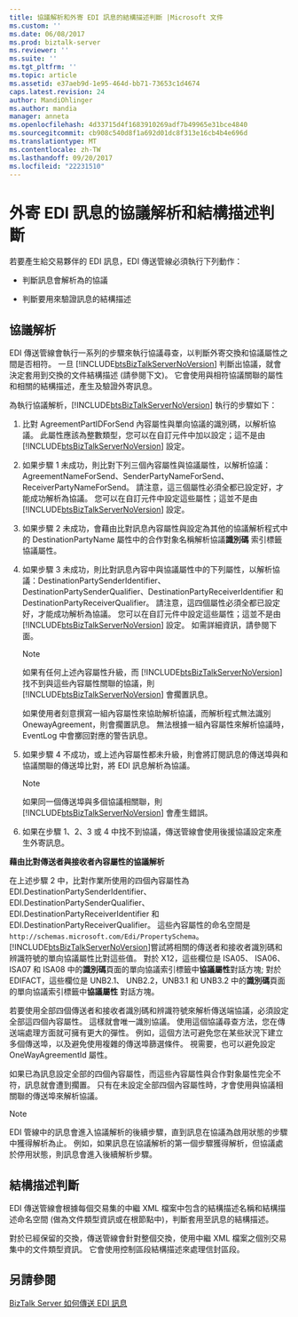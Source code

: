 ```yaml
---
title: 協議解析和外寄 EDI 訊息的結構描述判斷 |Microsoft 文件
ms.custom: ''
ms.date: 06/08/2017
ms.prod: biztalk-server
ms.reviewer: ''
ms.suite: ''
ms.tgt_pltfrm: ''
ms.topic: article
ms.assetid: e37aeb9d-1e95-464d-bb71-73653c1d4674
caps.latest.revision: 24
author: MandiOhlinger
ms.author: mandia
manager: anneta
ms.openlocfilehash: 4d33715d4f1683910269adf7b49965e31bce4840
ms.sourcegitcommit: cb908c540d8f1a692d01dc8f313e16cb4b4e696d
ms.translationtype: MT
ms.contentlocale: zh-TW
ms.lasthandoff: 09/20/2017
ms.locfileid: "22231510"
---
```

# <a name="agreement-resolution-and-schema-determination-for-outgoing-edi-messages"></a>外寄 EDI 訊息的協議解析和結構描述判斷
若要產生給交易夥伴的 EDI 訊息，EDI 傳送管線必須執行下列動作：  
  
-   判斷訊息會解析為的協議  
  
-   判斷要用來驗證訊息的結構描述  
  
## <a name="agreement-resolution"></a>協議解析  
 EDI 傳送管線會執行一系列的步驟來執行協議尋查，以判斷外寄交換和協議屬性之間是否相符。 一旦 [!INCLUDE[btsBizTalkServerNoVersion](../includes/btsbiztalkservernoversion-md.md)] 判斷出協議，就會決定套用到交換的文件結構描述 (請參閱下文)。 它會使用與相符協議關聯的屬性和相關的結構描述，產生及驗證外寄訊息。  
  
 為執行協議解析，[!INCLUDE[btsBizTalkServerNoVersion](../includes/btsbiztalkservernoversion-md.md)] 執行的步驟如下：  
  
1.  比對 AgreementPartIDForSend 內容屬性與單向協議的識別碼，以解析協議。 此屬性應該為整數類型，您可以在自訂元件中加以設定；這不是由 [!INCLUDE[btsBizTalkServerNoVersion](../includes/btsbiztalkservernoversion-md.md)] 設定。  
  
2.  如果步驟 1 未成功，則比對下列三個內容屬性與協議屬性，以解析協議：AgreementNameForSend、SenderPartyNameForSend、ReceiverPartyNameForSend。 請注意，這三個屬性必須全都已設定好，才能成功解析為協議。 您可以在自訂元件中設定這些屬性；這並不是由 [!INCLUDE[btsBizTalkServerNoVersion](../includes/btsbiztalkservernoversion-md.md)] 設定。  
  
3.  如果步驟 2 未成功，會藉由比對訊息內容屬性與設定為其他的協議解析程式中的 DestinationPartyName 屬性中的合作對象名稱解析協議**識別碼** 索引標籤協議屬性。  
  
4.  如果步驟 3 未成功，則比對訊息內容中與協議屬性中的下列屬性，以解析協議：DestinationPartySenderIdentifier、DestinationPartySenderQualifier、DestinationPartyReceiverIdentifier 和 DestinationPartyReceiverQualifier。 請注意，這四個屬性必須全都已設定好，才能成功解析為協議。 您可以在自訂元件中設定這些屬性；這並不是由 [!INCLUDE[btsBizTalkServerNoVersion](../includes/btsbiztalkservernoversion-md.md)] 設定。 如需詳細資訊，請參閱下面。  
  
    > [!NOTE]
    >  如果有任何上述內容屬性升級，而 [!INCLUDE[btsBizTalkServerNoVersion](../includes/btsbiztalkservernoversion-md.md)] 找不到與這些內容屬性關聯的協議，則 [!INCLUDE[btsBizTalkServerNoVersion](../includes/btsbiztalkservernoversion-md.md)] 會擱置訊息。  
    >   
    >  如果使用者刻意撰寫一組內容屬性來協助解析協議，而解析程式無法識別 OnewayAgreement，則會擱置訊息。 無法根據一組內容屬性來解析協議時，EventLog 中會擲回對應的警告訊息。  
  
5.  如果步驟 4 不成功，或上述內容屬性都未升級，則會將訂閱訊息的傳送埠與和協議關聯的傳送埠比對，將 EDI 訊息解析為協議。  
  
    > [!NOTE]
    >  如果同一個傳送埠與多個協議相關聯，則 [!INCLUDE[btsBizTalkServerNoVersion](../includes/btsbiztalkservernoversion-md.md)] 會產生錯誤。  
  
6.  如果在步驟 1、2、3 或 4 中找不到協議，傳送管線會使用後援協議設定來產生外寄訊息。  
  
 **藉由比對傳送者與接收者內容屬性的協議解析**  
  
 在上述步驟 2 中，比對作業所使用的四個內容屬性為 EDI.DestinationPartySenderIdentifier、EDI.DestinationPartySenderQualifier、EDI.DestinationPartyReceiverIdentifier 和 EDI.DestinationPartyReceiverQualifier。 這些內容屬性的命名空間是 `http://schemas.microsoft.com/Edi/PropertySchema`。 [!INCLUDE[btsBizTalkServerNoVersion](../includes/btsbiztalkservernoversion-md.md)]嘗試將相關的傳送者和接收者識別碼和辨識符號的單向協議屬性比對這些值。 對於 X12，這些欄位是 ISA05、 ISA06、 ISA07 和 ISA08 中的**識別碼**頁面的單向協議索引標籤中**協議屬性**對話方塊; 對於 EDIFACT，這些欄位是 UNB2.1、 UNB2.2，UNB3.1 和 UNB3.2 中的**識別碼**頁面的單向協議索引標籤中**協議屬性** 對話方塊。  
  
 若要使用全部四個傳送者和接收者識別碼和辨識符號來解析傳送端協議，必須設定全部這四個內容屬性。 這樣就會唯一識別協議。 使用這個協議尋查方法，您在傳送端處理方面就可擁有更大的彈性。 例如，這個方法可避免您在某些狀況下建立多個傳送埠，以及避免使用複雜的傳送埠篩選條件。 視需要，也可以避免設定 OneWayAgreementId 屬性。  
  
 如果已為訊息設定全部的四個內容屬性，而這些內容屬性與合作對象屬性完全不符，訊息就會遭到擱置。 只有在未設定全部四個內容屬性時，才會使用與協議相關聯的傳送埠來解析協議。  
  
> [!NOTE]
>  EDI 管線中的訊息會進入協議解析的後續步驟，直到訊息在協議為啟用狀態的步驟中獲得解析為止。 例如，如果訊息在協議解析的第一個步驟獲得解析，但協議處於停用狀態，則訊息會進入後續解析步驟。  
  
## <a name="schema-determination"></a>結構描述判斷  
 EDI 傳送管線會根據每個交易集的中繼 XML 檔案中包含的結構描述名稱和結構描述命名空間 (做為文件類型資訊或在根節點中)，判斷套用至訊息的結構描述。  
  
 對於已經保留的交換，傳送管線會針對整個交換，使用中繼 XML 檔案之個別交易集中的文件類型資訊。 它會使用控制區段結構描述來處理信封區段。  
  
## <a name="see-also"></a>另請參閱  
 [BizTalk Server 如何傳送 EDI 訊息](../core/how-biztalk-server-sends-edi-messages.md)